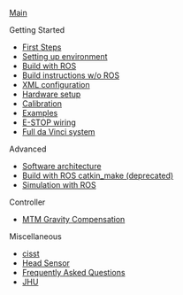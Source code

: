 [Main](/jhu-dvrk/sawIntuitiveResearchKit/wiki)

Getting Started
* [First Steps](/jhu-dvrk/sawIntuitiveResearchKit/wiki/FirstSteps)
* [Setting up environment](/jhu-cisst/mechatronics-software/wiki/Development-Environment)
* [Build with ROS](/jhu-dvrk/sawIntuitiveResearchKit/wiki/CatkinBuild)
* [Build instructions w/o ROS](/jhu-dvrk/sawIntuitiveResearchKit/wiki/Build)
* [XML configuration](/jhu-dvrk/sawIntuitiveResearchKit/wiki/XMLConfig)
* [Hardware setup](/jhu-dvrk/sawIntuitiveResearchKit/wiki/Hardware)
* [Calibration](/jhu-dvrk/sawIntuitiveResearchKit/wiki/Calibration)
* [Examples](/jhu-dvrk/sawIntuitiveResearchKit/wiki/Examples)
* [E-STOP wiring](/jhu-dvrk/sawIntuitiveResearchKit/wiki/ESTOP)
* [Full da Vinci system](/jhu-dvrk/sawIntuitiveResearchKit/wiki/Full-da-Vinci)

Advanced
* [Software architecture](/jhu-dvrk/sawIntuitiveResearchKit/wiki/Software-Architecture)
* [Build with ROS catkin_make (deprecated)](/jhu-dvrk/dvrk-ros)
* [Simulation with ROS](/jhu-dvrk/sawIntuitiveResearchKit/wiki/Simulation)

Controller
* [MTM Gravity Compensation](/jhu-dvrk/sawIntuitiveResearchKit/wiki/Control-Gravity-Compensation)

Miscellaneous
* [cisst](/jhu-cisst/cisst/wiki)
* [Head Sensor](/jhu-dvrk/sawIntuitiveResearchKit/wiki/HeadSensor)
* [Frequently Asked Questions](/jhu-dvrk/sawIntuitiveResearchKit/wiki/FAQ)
* [JHU](JHU-DVRK-Hardware-Status)